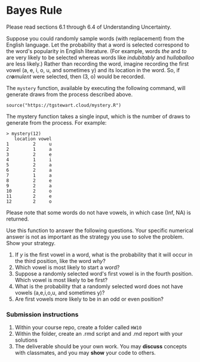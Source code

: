 Bayes Rule
========

Please read sections 6.1 through 6.4 of Understanding Uncertainty.

Suppose you could randomly sample words (with replacement) from the English language.  Let the probability that a word is selected correspond to the word's popularity in English literature.  (For example, words *the* and *to* are very likely to be selected whereas words like *indubitably* and *hullaballoo* are less likely.)  Rather than recording the word, imagine recording the first vowel (a, e, i, o, u, and sometimes y) and its location in the word.  So, if *cr**o**mulent* were selected, then (3, o) would be recorded.

The `mystery` function, available by executing the following command, will generate draws from the process described above.
```
source("https://tgstewart.cloud/mystery.R")
```

The mystery function takes a single input, which is the number of draws to generate from the process.  For example: 

```
> mystery(12)
   location vowel
1         2     u
2         1     a
3         2     e
4         1     i
5         2     a
6         2     a
7         1     a
8         2     e
9         2     a
10        2     o
11        2     e
12        2     o
```

Please note that some words do not have vowels, in which case (Inf, NA) is returned.

Use this function to answer the following questions.  Your specific numerical answer is not as important as the strategy you use to solve the problem.  Show your strategy.

1. If *y* is the first vowel in a word, what is the probability that it will occur in the third position, like the word *why*?
1. Which vowel is most likely to start a word?
1. Suppose a randomly selected word's first vowel is in the fourth position.  Which vowel is most likely to be first?
1. What is the probability that a randomly selected word does not have vowels (a,e,i,o,u, and sometimes y)?
1. Are first vowels more likely to be in an odd or even position?

### Submission instructions

1.  Within your course repo, create a folder called `HW10`
1.  Within the folder, create an .rmd script and and .md report with your solutions
1.  The deliverable should be your own work.  You may **discuss**
    concepts with classmates, and you may **show** your code to others.